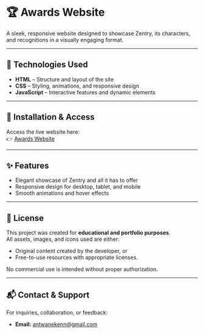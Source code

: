 # 🏆 Awards Website  
A sleek, responsive website designed to showcase Zentry, its characters, and recognitions in a visually engaging format.

---

## 🚀 Technologies Used
- **HTML** – Structure and layout of the site  
- **CSS** – Styling, animations, and responsive design  
- **JavaScript** – Interactive features and dynamic elements  

---

## 🔗 Installation & Access
Access the live website here:  
👉 [Awards Website](awardswebsite.netlify.app)

---

## ✨ Features
- Elegant showcase of Zentry and all it has to offer 
- Responsive design for desktop, tablet, and mobile  
- Smooth animations and hover effects  

---

## 📜 License
This project was created for **educational and portfolio purposes**.  
All assets, images, and icons used are either:  
- Original content created by the developer, or  
- Free-to-use resources with appropriate licenses.  

No commercial use is intended without proper authorization.

---

## 📬 Contact & Support
For inquiries, collaboration, or feedback:  
- **Email:** antwanekenn@gmail.com  
